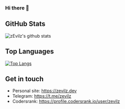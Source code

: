 ### Hi there 👋

## GitHub Stats
![zEvilz's github stats](https://github-readme-stats.vercel.app/api?username=zevilz&show_icons=true&theme=default)

## Top Languages
[![Top Langs](https://github-readme-stats.vercel.app/api/top-langs/?username=zevilz&layout=compact)](https://github.com/anuraghazra/github-readme-stats)

## Get in touch
- Personal site: https://zevilz.dev
- Telegram: https://t.me/zevilz
- Codersrank: https://profile.codersrank.io/user/zevilz

<!--
**zevilz/zevilz** is a ✨ _special_ ✨ repository because its `README.md` (this file) appears on your GitHub profile.

Here are some ideas to get you started:

- 🔭 I’m currently working on ...
- 🌱 I’m currently learning ...
- 👯 I’m looking to collaborate on ...
- 🤔 I’m looking for help with ...
- 💬 Ask me about ...
- 📫 How to reach me: ...
- 😄 Pronouns: ...
- ⚡ Fun fact: ...
-->
